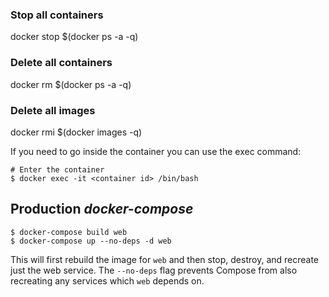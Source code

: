 ### Stop all containers
docker stop $(docker ps -a -q)
### Delete all containers
docker rm $(docker ps -a -q)
### Delete all images
docker rmi $(docker images -q)

 If you need to go inside the container you can use the exec command:
```
# Enter the container
$ docker exec -it <container id> /bin/bash
```

## Production *docker-compose*

```
$ docker-compose build web
$ docker-compose up --no-deps -d web
```
This will first rebuild the image for `web` and then stop, destroy, and recreate just the web service. The `--no-deps` flag prevents Compose from also recreating any services which `web` depends on.
